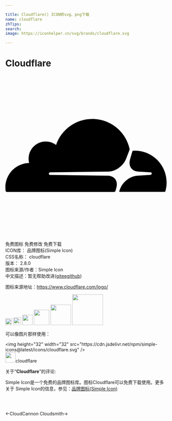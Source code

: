 ```yaml
---

title: Cloudflare() ICON转svg、png下载
name: cloudflare
zhTips: 
search: 
image: https://iconhelper.cn/svg/brands/cloudflare.svg

---
```


# Cloudflare  <small style="font-size: 60%;font-weight: 100"></small>

<div id="svg" class="svg-wrap">
<svg role="img" viewBox="0 0 24 24" xmlns="http://www.w3.org/2000/svg"><title>Cloudflare icon</title><path d="M16.5088 16.8447c.1475-.5068.0908-.9707-.1553-1.3154-.2246-.3164-.6045-.499-1.0615-.5205l-8.6592-.1123a.1559.1559 0 0 1-.1333-.0713c-.0283-.042-.0351-.0986-.021-.1553.0278-.084.1123-.1484.2036-.1562l8.7359-.1123c1.0351-.0489 2.1601-.8868 2.5537-1.9136l.499-1.3013c.0215-.0561.0293-.1128.0147-.168-.5625-2.5463-2.835-4.4453-5.5499-4.4453-2.5039 0-4.6284 1.6177-5.3876 3.8614-.4927-.3658-1.1187-.5625-1.794-.499-1.2026.119-2.1665 1.083-2.2861 2.2856-.0283.31-.0069.6128.0635.894C1.5683 13.171 0 14.7754 0 16.752c0 .1748.0142.3515.0352.5273.0141.083.0844.1475.1689.1475h15.9814c.0909 0 .1758-.0645.2032-.1553l.12-.4268zm2.7568-5.5634c-.0771 0-.1611 0-.2383.0112-.0566 0-.1054.0415-.127.0976l-.3378 1.1744c-.1475.5068-.0918.9707.1543 1.3164.2256.3164.6055.498 1.0625.5195l1.8437.1133c.0557 0 .1055.0263.1329.0703.0283.043.0351.1074.0214.1562-.0283.084-.1132.1485-.204.1553l-1.921.1123c-1.041.0488-2.1582.8867-2.5527 1.914l-.1406.3585c-.0283.0713.0215.1416.0986.1416h6.5977c.0771 0 .1474-.0489.169-.126.1122-.4082.1757-.837.1757-1.2803 0-2.6025-2.125-4.727-4.7344-4.727"/></svg>
</div>
<detail full-name='cloudflare'></detail>

<div class="detail-page">
<p>
<span><span class="badge-success badge">免费图标</span> <span class="badge-success badge">免费修改</span>  <span class="badge-success badge">免费下载</span> </span>
<br/>
<span>
ICON库：
<span class="badge-secondary badge">品牌图标(Simple Icon)</span> 
</span>
<br/>
<span>
CSS名称：
<span class="badge-secondary badge">cloudflare</span> 
</span>

<br/>
<span>
版本：
<span class="badge-secondary badge">2.8.0</span> 
</span>
<br/>
<span>图标来源/作者：<span class="badge-light badge">Simple Icon</span></span> 
<br/>
<span class="zh-detail">中文描述：暂无<span class="help-link"><span>帮助改进</span>(<a href="https://gitee.com/liuwave/icon-helper/edit/master/json/brands/cloudflare.json" target="_blank" rel="noopener noreferrer">gitee</a><a href="https://github.com/liuwave/icon-helper/edit/master/json/brands/cloudflare.json" target="_blank" rel="noopener noreferrer">github</a></span>)</span><br/>
</p>
</div><div class="description description alert alert-light"><p>图标来源地址：<a href="https://www.cloudflare.com/logo/" target="_blank" rel="noopener noreferrer">https://www.cloudflare.com/logo/</a></p></div>
<div class="alert alert-dark">
<img height="21" width="21" src="https://cdn.jsdelivr.net/npm/simple-icons@latest/icons/cloudflare.svg" />
<img height="24" width="24" src="https://cdn.jsdelivr.net/npm/simple-icons@latest/icons/cloudflare.svg" />
<img height="32" width="32" src="https://cdn.jsdelivr.net/npm/simple-icons@latest/icons/cloudflare.svg" />
<img height="48" width="48" src="https://cdn.jsdelivr.net/npm/simple-icons@latest/icons/cloudflare.svg" />
<img height="64" width="64" src="https://cdn.jsdelivr.net/npm/simple-icons@latest/icons/cloudflare.svg" />
<img height="96" width="96" src="https://cdn.jsdelivr.net/npm/simple-icons@latest/icons/cloudflare.svg" />

</div>
<div>
  <p>可以像图片那样使用：    
  </p>
  <div class="alert alert-primary" style="font-size: 14px">
    &lt;img height="32" width="32" src="https://cdn.jsdelivr.net/npm/simple-icons@latest/icons/cloudflare.svg" /&gt;
    <copy-btn content='<img height="32" width="32" src="https://cdn.jsdelivr.net/npm/simple-icons@latest/icons/cloudflare.svg" />'></copy-btn>
  </div>
  <div class="alert alert-secondary">
    <img height="32" width="32" src="https://cdn.jsdelivr.net/npm/simple-icons@latest/icons/cloudflare.svg" />cloudflare
    <copy-btn content="cloudflare" btn-title="复制图标名称"></copy-btn>
  </div>
</div>
<div class="icon-detail__container">
<p>关于“<b>Cloudflare</b>”的评论:</p>
</div>
<Vssue title="关于“Cloudflare”的评论" />
<div><p>Simple Icon是一个免费的品牌图标库。图标Cloudflare可以免费下载使用。更多关于  Simple Icon的信息，参见：<a target="_blank" href="https://iconhelper.cn/brands.html">品牌图标(Simple Icon)</a>
</p></div>


<div style="padding:2rem 0 " class="page-nav"><p class="inner"><span class="prev">←<router-link to="/icon/cloudcannon.html">CloudCannon</router-link></span> <span class="next"><router-link to="/icon/cloudsmith.html">Cloudsmith</router-link>→</span></p></div>

